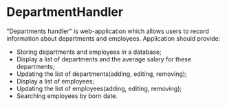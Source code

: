 # DepartmentHandler
"Departments handler" is web-application which allows users to record information about departments and employees.
Application should provide:
- Storing departments and employees in a database;
- Display a list of departments and the average salary for these departments;
- Updating the list of departments(adding, editing, removing);
- Display a list of employees;
- Updating the list of employees(adding, editing, removing);
- Searching employees by born date.
